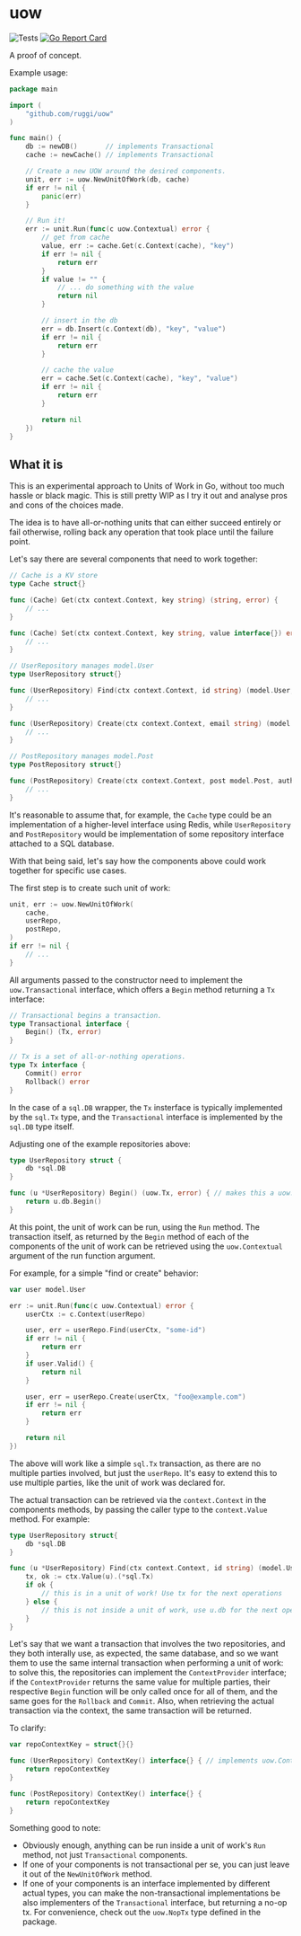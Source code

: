 # uow

![Tests](https://github.com/ruggi/uow/workflows/Tests/badge.svg?branch=master) [![Go Report Card](https://goreportcard.com/badge/github.com/ruggi/uow)](https://goreportcard.com/report/github.com/ruggi/uow)

A proof of concept.

Example usage:

```go
package main

import (
    "github.com/ruggi/uow"
)

func main() {
    db := newDB()       // implements Transactional
    cache := newCache() // implements Transactional

    // Create a new UOW around the desired components.
    unit, err := uow.NewUnitOfWork(db, cache)
    if err != nil {
        panic(err)
    }

    // Run it!
    err := unit.Run(func(c uow.Contextual) error {
        // get from cache
        value, err := cache.Get(c.Context(cache), "key")
        if err != nil {
            return err
        }
        if value != "" {
            // ... do something with the value
            return nil
        }

        // insert in the db
        err = db.Insert(c.Context(db), "key", "value")
        if err != nil {
            return err
        }

        // cache the value
        err = cache.Set(c.Context(cache), "key", "value")
        if err != nil {
            return err
        }

        return nil
    })
}
```

## What it is

This is an experimental approach to Units of Work in Go, without too much hassle or black magic. This is still pretty WIP as I try it out and analyse pros and cons of the choices made.

The idea is to have all-or-nothing units that can either succeed entirely or fail otherwise, rolling back any operation that took place until the failure point.

Let's say there are several components that need to work together:

```go
// Cache is a KV store
type Cache struct{}

func (Cache) Get(ctx context.Context, key string) (string, error) {
    // ...
}

func (Cache) Set(ctx context.Context, key string, value interface{}) error {
    // ...
}

// UserRepository manages model.User
type UserRepository struct{}

func (UserRepository) Find(ctx context.Context, id string) (model.User, error) {
    // ...
}

func (UserRepository) Create(ctx context.Context, email string) (model.User, error) {
    // ...
}

// PostRepository manages model.Post
type PostRepository struct{}

func (PostRepository) Create(ctx context.Context, post model.Post, author model.User) (model.Post, error) {
    // ...
}
```

It's reasonable to assume that, for example, the `Cache` type could be an implementation of a higher-level interface using Redis, while `UserRepository` and `PostRepository` would be implementation of some repository interface attached to a SQL database.

With that being said, let's say how the components above could work together for specific use cases.

The first step is to create such unit of work:

```go
unit, err := uow.NewUnitOfWork(
    cache,
    userRepo,
    postRepo,
)
if err != nil {
    // ...
}
```

All arguments passed to the constructor need to implement the `uow.Transactional` interface, which offers a `Begin` method returning a `Tx` interface:

```go
// Transactional begins a transaction.
type Transactional interface {
    Begin() (Tx, error)
}

// Tx is a set of all-or-nothing operations.
type Tx interface {
    Commit() error
    Rollback() error
}
```

In the case of a `sql.DB` wrapper, the `Tx` insterface is typically implemented by the `sql.Tx` type, and the `Transactional` interface is implemented by the `sql.DB` type itself.

Adjusting one of the example repositories above:

```go
type UserRepository struct {
    db *sql.DB
}

func (u *UserRepository) Begin() (uow.Tx, error) { // makes this a uow.Transactional
    return u.db.Begin()
}
```

At this point, the unit of work can be run, using the `Run` method. The transaction itself, as returned by the `Begin` method of each of the components of the unit of work can be retrieved using the `uow.Contextual` argument of the run function argument.

For example, for a simple "find or create" behavior:

```go
var user model.User

err := unit.Run(func(c uow.Contextual) error {
    userCtx := c.Context(userRepo)

    user, err = userRepo.Find(userCtx, "some-id")
    if err != nil {
        return err
    }
    if user.Valid() {
        return nil
    }

    user, err = userRepo.Create(userCtx, "foo@example.com")
    if err != nil {
        return err
    }

    return nil
})
```

The above will work like a simple `sql.Tx` transaction, as there are no multiple parties involved, but just the `userRepo`. It's easy to extend this to use multiple parties, like the unit of work was declared for.

The actual transaction can be retrieved via the `context.Context` in the components methods, by passing the caller type to the `context.Value` method. For example:

```go
type UserRepository struct{
    db *sql.DB
}

func (u *UserRepository) Find(ctx context.Context, id string) (model.User, error) {
    tx, ok := ctx.Value(u).(*sql.Tx)
    if ok {
        // this is in a unit of work! Use tx for the next operations
    } else {
        // this is not inside a unit of work, use u.db for the next operations
    }
}
```

Let's say that we want a transaction that involves the two repositories, and they both interally use, as expected, the same database, and so we want them to use the same internal transaction when performing a unit of work: to solve this, the repositories can implement the `ContextProvider` interface; if the `ContextProvider` returns the same value for multiple parties, their respective `Begin` function will be only called once for all of them, and the same goes for the `Rollback` and `Commit`. Also, when retrieving the actual transaction via the context, the same transaction will be returned.

To clarify:

```go
var repoContextKey = struct{}{}

func (UserRepository) ContextKey() interface{} { // implements uow.ContextProvider
    return repoContextKey
}

func (PostRepository) ContextKey() interface{} {
    return repoContextKey
}
```

Something good to note:

- Obviously enough, anything can be run inside a unit of work's `Run` method, not just `Transactional` components.
- If one of your components is not transactional per se, you can just leave it out of the `NewUnitOfWork` method.
- If one of your components is an interface implemented by different actual types, you can make the non-transactional implementations be also implementers of the `Transactional` interface, but returning a no-op tx. For convenience, check out the `uow.NopTx` type defined in the package.
